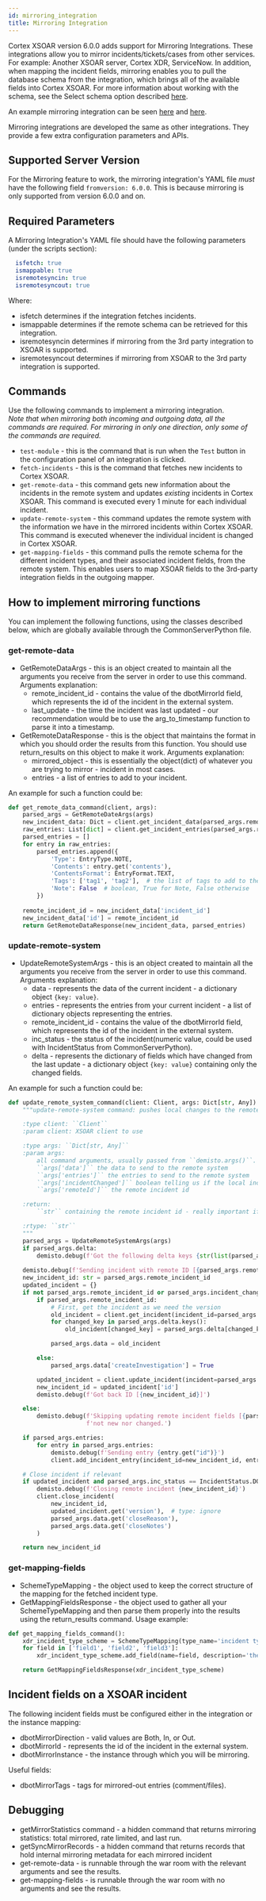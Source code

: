 ```yaml
---
id: mirroring_integration
title: Mirroring Integration
---
```


Cortex XSOAR version 6.0.0 adds support for Mirroring Integrations. These integrations allow you to mirror incidents/tickets/cases from other services.  
For example: Another XSOAR server, Cortex XDR, ServiceNow. In addition, when mapping the incident fields, mirroring enables you to pull the database schema from the integration, which brings all of the available fields into Cortex XSOAR. For more information about working with the schema, see the Select schema option described [here](https://docs.paloaltonetworks.com/cortex/cortex-xsoar/6-0/cortex-xsoar-admin/incidents/classification-and-mapping/create-a-mapper.html).

An example mirroring integration can be seen [here](https://github.com/demisto/content/tree/master/Packs/XSOARMirroring/Integrations/XSOARMirroring) and [here](https://github.com/demisto/content/tree/master/Packs/ServiceNow/Integrations/ServiceNowv2).

Mirroring integrations are developed the same as other integrations. They provide a few extra configuration parameters and APIs.


## Supported Server Version
For the Mirroring feature to work, the mirroring integration's YAML file _must_ have the following field `fromversion: 6.0.0`. This is because mirroring is only supported from version 6.0.0 and on.


## Required Parameters
A Mirroring Integration's YAML file should have the following parameters (under the scripts section):
```yml
  isfetch: true
  ismappable: true
  isremotesyncin: true
  isremotesyncout: true
```
Where:
- isfetch determines if the integration fetches incidents.
- ismappable determines if the remote schema can be retrieved for this integration.
- isremotesyncin determines if mirroring from the 3rd party integration to XSOAR is supported.
- isremotesyncout determines if mirroring from XSOAR to the 3rd party integration is supported.

## Commands
Use the following commands to implement a mirroring integration.  
*Note that when mirroring both incoming and outgoing data, all the commands are required. For mirroring in only one direction, only some of the commands are required.*
- `test-module` - this is the command that is run when the `Test` button in the configuration panel of an integration is clicked.
- `fetch-incidents` - this is the command that fetches new incidents to Cortex XSOAR.
- `get-remote-data` - this command gets new information about the incidents in the remote system and updates *existing* incidents in Cortex XSOAR. This command is executed every 1 minute for each individual incident. 
- `update-remote-system` - this command updates the remote system with the information we have in the mirrored incidents within Cortex XSOAR. This command is executed whenever the individual incident is changed in Cortex XSOAR.
- `get-mapping-fields` - this command pulls the remote schema for the different incident types, and their associated incident fields, from the remote system. This enables users to map XSOAR fields to the 3rd-party integration fields in the outgoing mapper. 

## How to implement mirroring functions
You can implement the following functions, using the classes described below, which are globally available through the CommonServerPython file.

### get-remote-data
* GetRemoteDataArgs - this is an object created to maintain all the arguments you receive from the server in order to use this command.
Arguments explanation:
  - remote_incident_id - contains the value of the dbotMirrorId field, which represents the id of the incident in the external system.
  - last_update - the time the incident was last updated - our recommendation would be to use the arg_to_timestamp function to parse it into a timestamp.
* GetRemoteDataResponse - this is the object that maintains the format in which you should order the results from this function. You should use return_results on this object to make it work.
Arguments explanation:
  - mirrored_object - this is essentially the object(dict) of whatever you are trying to mirror - incident in most cases.
  - entries - a list of entries to add to your incident.
  
An example for such a function could be:
```python
def get_remote_data_command(client, args):
    parsed_args = GetRemoteDateArgs(args)
    new_incident_data: Dict = client.get_incident_data(parsed_args.remote_incident_id, parsed_args.last_update)    new_incident_data: Dict = client.get_incident_data(parsed_args.remote_incident_id, parsed_args.last_update)
    raw_entries: List[dict] = client.get_incident_entries(parsed_args.remote_incident_id, parsed_args.last_update)
    parsed_entries = []
    for entry in raw_entries:
        parsed_entries.append({       
            'Type': EntryType.NOTE,
            'Contents': entry.get('contents'),
            'ContentsFormat': EntryFormat.TEXT,
            'Tags': ['tag1', 'tag2'],  # the list of tags to add to the entry
            'Note': False  # boolean, True for Note, False otherwise
        })
    
    remote_incident_id = new_incident_data['incident_id']
    new_incident_data['id'] = remote_incident_id
    return GetRemoteDataResponse(new_incident_data, parsed_entries)
```

### update-remote-system
* UpdateRemoteSystemArgs - this is an object created to maintain all the arguments you receive from the server in order to use this command.
Arguments explanation:
  - data - represents the data of the current incident - a dictionary object `{key: value}`.
  - entries - represents the entries from your current incident - a list of dictionary objects representing the entries.
  - remote_incident_id - contains the value of the dbotMirrorId field, which represents the id of the incident in the external system. 
  - inc_status - the status of the incident(numeric value, could be used with IncidentStatus from CommonServerPython).
  - delta - represents the dictionary of fields which have changed from the last update - a dictionary object `{key: value}` containing only the changed fields.
  
An example for such a function could be:
```python
def update_remote_system_command(client: Client, args: Dict[str, Any]) -> str:
    """update-remote-system command: pushes local changes to the remote system

    :type client: ``Client``
    :param client: XSOAR client to use

    :type args: ``Dict[str, Any]``
    :param args:
        all command arguments, usually passed from ``demisto.args()``.
        ``args['data']`` the data to send to the remote system
        ``args['entries']`` the entries to send to the remote system
        ``args['incidentChanged']`` boolean telling us if the local incident indeed changed or not
        ``args['remoteId']`` the remote incident id

    :return:
        ``str`` containing the remote incident id - really important if the incident is newly created remotely

    :rtype: ``str``
    """
    parsed_args = UpdateRemoteSystemArgs(args)
    if parsed_args.delta:
        demisto.debug(f'Got the following delta keys {str(list(parsed_args.delta.keys()))}')
        
    demisto.debug(f'Sending incident with remote ID [{parsed_args.remote_incident_id}] to remote system\n')
    new_incident_id: str = parsed_args.remote_incident_id
    updated_incident = {}
    if not parsed_args.remote_incident_id or parsed_args.incident_changed:
        if parsed_args.remote_incident_id:
            # First, get the incident as we need the version
            old_incident = client.get_incident(incident_id=parsed_args.remote_incident_id)
            for changed_key in parsed_args.delta.keys():
                old_incident[changed_key] = parsed_args.delta[changed_key]  # type: ignore

            parsed_args.data = old_incident

        else:
            parsed_args.data['createInvestigation'] = True

        updated_incident = client.update_incident(incident=parsed_args.data)
        new_incident_id = updated_incident['id']
        demisto.debug(f'Got back ID [{new_incident_id}]')

    else:
        demisto.debug(f'Skipping updating remote incident fields [{parsed_args.remote_incident_id}] as it is '
                      f'not new nor changed.')

    if parsed_args.entries:
        for entry in parsed_args.entries:
            demisto.debug(f'Sending entry {entry.get("id")}')
            client.add_incident_entry(incident_id=new_incident_id, entry=entry)

    # Close incident if relevant
    if updated_incident and parsed_args.inc_status == IncidentStatus.DONE:
        demisto.debug(f'Closing remote incident {new_incident_id}')
        client.close_incident(
            new_incident_id,
            updated_incident.get('version'),  # type: ignore
            parsed_args.data.get('closeReason'),
            parsed_args.data.get('closeNotes')
        )

    return new_incident_id

```
### get-mapping-fields
* SchemeTypeMapping - the object used to keep the correct structure of the mapping for the fetched incident type.
* GetMappingFieldsResponse - the object used to gather all your SchemeTypeMapping and then parse them properly into the results using the return_results command.
Usage example:
```python
def get_mapping_fields_command():
    xdr_incident_type_scheme = SchemeTypeMapping(type_name='incident type example')
    for field in ['field1', 'field2', 'field3']:
        xdr_incident_type_scheme.add_field(name=field, description='the description for the field')

    return GetMappingFieldsResponse(xdr_incident_type_scheme)

```

## Incident fields on a XSOAR incident 
The following incident fields must be configured either in the integration or the instance mapping:
* dbotMirrorDirection - valid values are Both, In, or Out.
* dbotMirrorId - represents the id of the incident in the external system.
* dbotMirrorInstance - the instance through which you will be mirroring.

Useful fields:
* dbotMirrorTags - tags for mirrored-out entries (comment/files).

## Debugging

* getMirrorStatistics command - a hidden command that returns mirroring statistics: total mirrored, rate limited, and last run.
* getSyncMirrorRecords - a hidden command that returns records that hold internal mirroring metadata for each mirrored incident
* get-remote-data - is runnable through the war room with the relevant arguments and see the results.
* get-mapping-fields - is runnable through the war room with no arguments and see the results.
